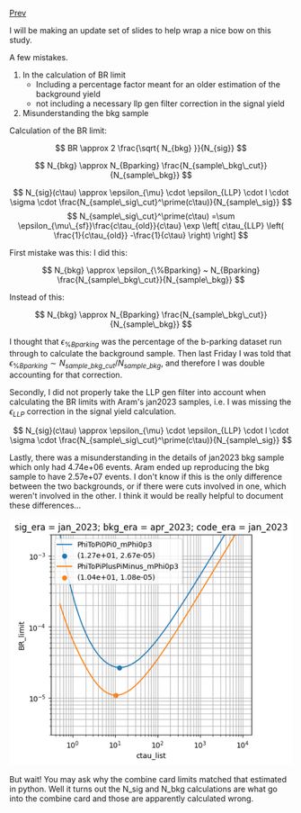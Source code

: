 [Prev](Fri_Apr_28_2023.md)

I will be making an update set of slides to help wrap a nice bow on this study.


A few mistakes.
1. In the calculation of BR limit
	* Including a percentage factor meant for an older estimation of the background yield
	* not including a necessary llp gen filter correction in the signal yield
2. Misunderstanding the bkg sample

Calculation of the BR limit:

$$
BR \approx 2 \frac{\sqrt{ N_{bkg} }}{N_{sig}}
$$

$$
N_{bkg} \approx N_{Bparking} \frac{N_{sample\_bkg\_cut}}{N_{sample\_bkg}}
$$

$$
N_{sig}(c\tau) \approx \epsilon_{\mu} \cdot \epsilon_{LLP} \cdot l \cdot \sigma \cdot \frac{N_{sample\_sig\_cut}^\prime(c\tau)}{N_{sample\_sig}}
$$
$$
N_{sample\_sig\_cut}^\prime(c\tau) =\sum \epsilon_{\mu\_{sf}}\frac{c\tau_{old}}{c\tau} \exp \left[ c\tau_{LLP} \left( \frac{1}{c\tau_{old}} -\frac{1}{c\tau} \right) \right]
$$

First mistake was this:
I did this:

$$
N_{bkg} \approx \epsilon_{\%Bparking} ~ N_{Bparking} \frac{N_{sample\_bkg\_cut}}{N_{sample\_bkg}}
$$

Instead of this:

$$
N_{bkg} \approx N_{Bparking} \frac{N_{sample\_bkg\_cut}}{N_{sample\_bkg}}
$$

I thought that $\epsilon_{\%Bparking}$ was the percentage of the b-parking dataset run through to calculate the background sample. 
Then last Friday I was told that $\epsilon_{\%Bparking} \sim N_{sample\_bkg\_cut}/N_{sample\_bkg}$, and therefore I was double accounting for that correction.

Secondly, I did not properly take the LLP gen filter into account when calculating the BR limits with Aram's jan2023 samples, i.e. I was missing the $\epsilon_{LLP}$ correction in the signal yield calculation.

$$
N_{sig}(c\tau) \approx \epsilon_{\mu} \cdot \epsilon_{LLP} \cdot l \cdot \sigma \cdot \frac{N_{sample\_sig\_cut}^\prime(c\tau)}{N_{sample\_sig}}
$$

Lastly, there was a misunderstanding in the details of jan2023 bkg sample which only had 4.74e+06 events.
Aram ended up reproducing the bkg sample to have 2.57e+07 events.
I don't know if this is the only difference between the two backgrounds, or if there were cuts involved in one, which weren't involved in the other.
I think it would be really helpful to document these differences...


![](Pasted%20image%2020230502133115.png)

But wait! 
You may ask why the combine card limits matched that estimated in python.
Well it turns out the N_sig and N_bkg calculations are what go into the combine card and those are apparently calculated wrong.


